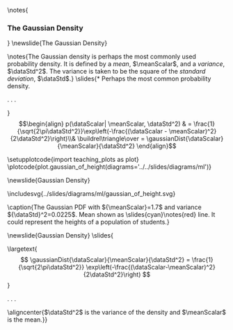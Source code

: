 \notes{
### The Gaussian Density
}
\newslide{The Gaussian Density}

\notes{The Gaussian density is perhaps the most commonly used probability density. It is defined by a *mean*, $\meanScalar$, and a *variance*, $\dataStd^2$. The variance is taken to be the square of the *standard deviation*, $\dataStd$.}
\slides{* Perhaps the most common probability density.

. . .

}
  $$\begin{align}
  p(\dataScalar| \meanScalar, \dataStd^2) & = \frac{1}{\sqrt{2\pi\dataStd^2}}\exp\left(-\frac{(\dataScalar - \meanScalar)^2}{2\dataStd^2}\right)\\& \buildrel\triangle\over = \gaussianDist{\dataScalar}{\meanScalar}{\dataStd^2}
  \end{align}$$
 
\setupplotcode{import teaching_plots as plot}
\plotcode{plot.gaussian_of_height(diagrams='../../slides/diagrams/ml')}

\newslide{Gaussian Density}

\includesvg{../slides/diagrams/ml/gaussian_of_height.svg}

\caption{The Gaussian PDF with ${\meanScalar}=1.7$ and variance ${\dataStd}^2=0.0225$. Mean shown as \slides{cyan}\notes{red} line. It could represent the heights of a population of students.}

\newslide{Gaussian Density}
\slides{

\largetext{$$
\gaussianDist{\dataScalar}{\meanScalar}{\dataStd^2} = \frac{1}{\sqrt{2\pi\dataStd^2}} \exp\left(-\frac{(\dataScalar-\meanScalar)^2}{2\dataStd^2}\right)
$$}

. . .

\aligncenter{$\dataStd^2$ is the variance of the density and $\meanScalar$ is the mean.}}


